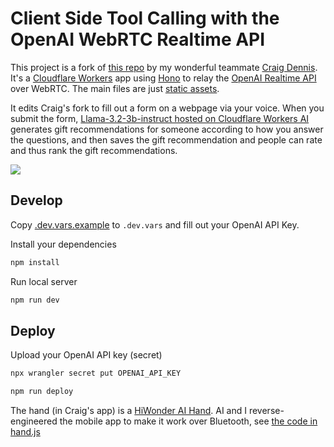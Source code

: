 # Client Side Tool Calling with the OpenAI WebRTC Realtime API

This project is a fork of [this repo](https://github.com/craigsdennis/talk-to-javascript-openai-workers) by my wonderful teammate [Craig Dennis](https://x.com/craigsdennis). It's a [Cloudflare Workers](https://developers.cloudflare.com) app using [Hono](https://honojs.dev) to relay the [OpenAI Realtime API](https://platform.openai.com/docs/api-reference/realtime) over WebRTC. The main files are just [static assets](https://developers.cloudflare.com/workers/static-assets/).

It edits Craig's fork to fill out a form on a webpage via your voice. When you submit the form, [Llama-3.2-3b-instruct hosted on Cloudflare Workers AI](https://developers.cloudflare.com/workers-ai/models/llama-3.2-3b-instruct/) generates gift recommendations for someone according to how you answer the questions, and then saves the gift recommendation and people can rate and thus rank the gift recommendations.

[<img src="https://img.youtube.com/vi/TcOytsfva0o/0.jpg">](https://youtu.be/TcOytsfva0o "Client Side Tool Calling with the OpenAI WebRTC Realtime API")


## Develop

Copy [.dev.vars.example](./.dev.vars.example) to `.dev.vars` and fill out your OpenAI API Key.

Install your dependencies

```bash
npm install
```

Run local server

```bash
npm run dev
```

## Deploy

Upload your OpenAI API key (secret)

```bash
npx wrangler secret put OPENAI_API_KEY
```

```bash
npm run deploy
```

The hand (in Craig's app) is a [HiWonder AI Hand](https://www.hiwonder.com/products/aihand?variant=41022039654487). AI and I reverse-engineered the mobile app to make it work over Bluetooth, see [the code in hand.js](./public/hand.js)
